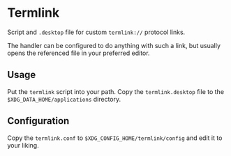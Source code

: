 # Termlink

Script and `.desktop` file for custom `termlink://` protocol links. 

The handler can be configured to do anything with such a link, but usually opens the referenced file in your preferred editor.

## Usage

Put the `termlink` script into your path. Copy the `termlink.desktop` file to the `$XDG_DATA_HOME/applications` directory.

## Configuration

Copy the `termlink.conf` to `$XDG_CONFIG_HOME/termlink/config` and edit it to your liking.
